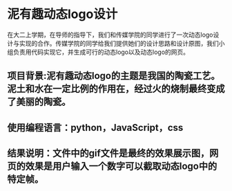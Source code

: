 # 泥有趣动态logo设计
在大二上学期，在导师的指导下，我们和传媒学院的同学进行了一次动态logo设计与实现的合作。传媒学院的同学给我们提供她们的设计思路和设计原图，我们小组负责用代码实现它，并生成可行的动态logo以及动态logo的网页。
## 项目背景:泥有趣动态logo的主题是我国的陶瓷工艺。泥土和水在一定比例的作用在，经过火的烧制最终变成了美丽的陶瓷。
## 使用编程语言：python，JavaScript，css
## 结果说明：文件中的gif文件是最终的效果展示图，网页的效果是用户输入一个数字可以截取动态logo中的特定帧。

